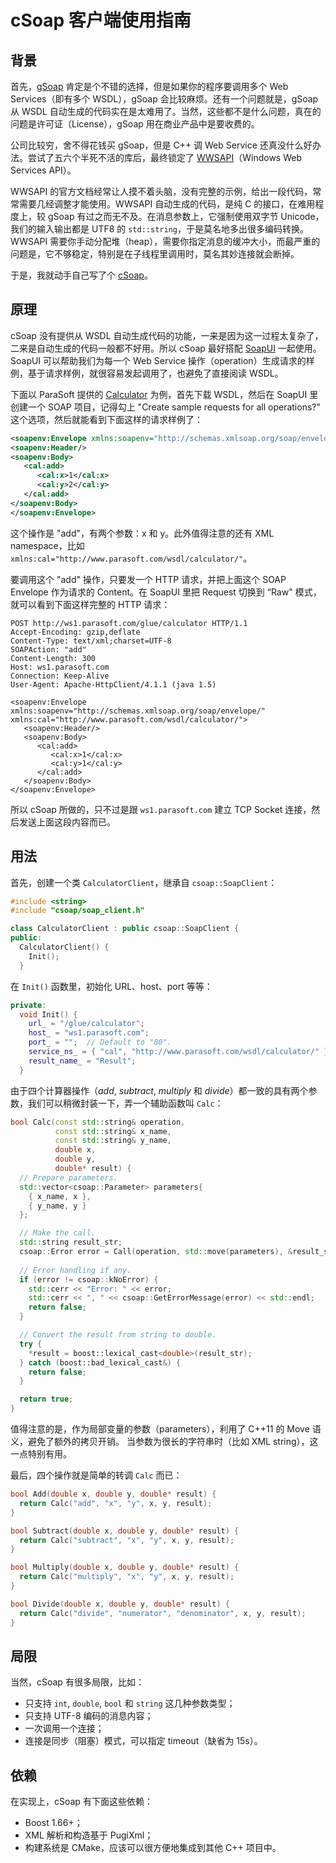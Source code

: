 # cSoap 客户端使用指南

## 背景

首先，[gSoap](http://www.cs.fsu.edu/~engelen/soap.html) 肯定是个不错的选择，但是如果你的程序要调用多个 Web Services（即有多个 WSDL），gSoap 会比较麻烦。还有一个问题就是，gSoap 从 WSDL 自动生成的代码实在是太难用了。当然，这些都不是什么问题，真在的问题是许可证（License），gSoap 用在商业产品中是要收费的。

公司比较穷，舍不得花钱买 gSoap，但是 C++ 调 Web Service 还真没什么好办法。尝试了五六个半死不活的库后，最终锁定了 [WWSAPI](https://msdn.microsoft.com/en-us/library/windows/desktop/dd430435%28v=vs.85%29.aspx)（Windows Web Services API）。

WWSAPI 的官方文档经常让人摸不着头脑，没有完整的示例，给出一段代码，常常需要几经调整才能使用。WWSAPI 自动生成的代码，是纯 C 的接口，在难用程度上，较 gSoap 有过之而无不及。在消息参数上，它强制使用双字节 Unicode，我们的输入输出都是 UTF8 的 `std::string`，于是莫名地多出很多编码转换。WWSAPI 需要你手动分配堆（heap），需要你指定消息的缓冲大小，而最严重的问题是，它不够稳定，特别是在子线程里调用时，莫名其妙连接就会断掉。

于是，我就动手自己写了个 [cSoap](https://github.com/sprinfall/csoap)。

## 原理

cSoap 没有提供从 WSDL 自动生成代码的功能，一来是因为这一过程太复杂了，二来是自动生成的代码一般都不好用。所以 cSoap 最好搭配 [SoapUI](https://www.soapui.org) 一起使用。SoapUI 可以帮助我们为每一个 Web Service 操作（operation）生成请求的样例，基于请求样例，就很容易发起调用了，也避免了直接阅读 WSDL。

下面以 ParaSoft 提供的 [Calculator](http://ws1.parasoft.com/glue/calculator.wsdl) 为例，首先下载 WSDL，然后在 SoapUI 里创建一个 SOAP 项目，记得勾上 "Create sample requests for all operations?" 这个选项，然后就能看到下面这样的请求样例了：
```xml
<soapenv:Envelope xmlns:soapenv="http://schemas.xmlsoap.org/soap/envelope/" xmlns:cal="http://www.parasoft.com/wsdl/calculator/">
<soapenv:Header/>
<soapenv:Body>
   <cal:add>
      <cal:x>1</cal:x>
      <cal:y>2</cal:y>
   </cal:add>
</soapenv:Body>
</soapenv:Envelope>
```
这个操作是 "add"，有两个参数：x 和 y。此外值得注意的还有 XML namespace，比如 `xmlns:cal="http://www.parasoft.com/wsdl/calculator/"`。

要调用这个 "add" 操作，只要发一个 HTTP 请求，并把上面这个 SOAP Envelope 作为请求的 Content。在 SoapUI 里把 Request 切换到 “Raw" 模式，就可以看到下面这样完整的 HTTP 请求：
```
POST http://ws1.parasoft.com/glue/calculator HTTP/1.1
Accept-Encoding: gzip,deflate
Content-Type: text/xml;charset=UTF-8
SOAPAction: "add"
Content-Length: 300
Host: ws1.parasoft.com
Connection: Keep-Alive
User-Agent: Apache-HttpClient/4.1.1 (java 1.5)

<soapenv:Envelope xmlns:soapenv="http://schemas.xmlsoap.org/soap/envelope/" xmlns:cal="http://www.parasoft.com/wsdl/calculator/">
   <soapenv:Header/>
   <soapenv:Body>
      <cal:add>
         <cal:x>1</cal:x>
         <cal:y>1</cal:y>
      </cal:add>
   </soapenv:Body>
</soapenv:Envelope>
```
所以 cSoap 所做的，只不过是跟 `ws1.parasoft.com` 建立 TCP Socket 连接，然后发送上面这段内容而已。

## 用法

首先，创建一个类 `CalculatorClient`，继承自 `csoap::SoapClient`：

```cpp
#include <string>
#include "csoap/soap_client.h"

class CalculatorClient : public csoap::SoapClient {
public:
  CalculatorClient() {
    Init();
  }
```

在 `Init()` 函数里，初始化 URL、host、port 等等：
```cpp
private:
  void Init() {
    url_ = "/glue/calculator";
    host_ = "ws1.parasoft.com";
    port_ = "";  // Default to "80".
    service_ns_ = { "cal", "http://www.parasoft.com/wsdl/calculator/" };
    result_name_ = "Result";
  }
```

由于四个计算器操作（*add*, *subtract*, *multiply* 和 *divide*）都一致的具有两个参数，我们可以稍微封装一下，弄一个辅助函数叫 `Calc`：
```cpp
bool Calc(const std::string& operation,
          const std::string& x_name,
          const std::string& y_name,
          double x,
          double y,
          double* result) {
  // Prepare parameters.
  std::vector<csoap::Parameter> parameters{
    { x_name, x },
    { y_name, y }
  };

  // Make the call.
  std::string result_str;
  csoap::Error error = Call(operation, std::move(parameters), &result_str);
  
  // Error handling if any.
  if (error != csoap::kNoError) {
    std::cerr << "Error: " << error;
    std::cerr << ", " << csoap::GetErrorMessage(error) << std::endl;
    return false;
  }

  // Convert the result from string to double.
  try {
    *result = boost::lexical_cast<double>(result_str);
  } catch (boost::bad_lexical_cast&) {
    return false;
  }

  return true;
}
```

值得注意的是，作为局部变量的参数（parameters），利用了 C++11 的 Move 语义，避免了额外的拷贝开销。
当参数为很长的字符串时（比如 XML string），这一点特别有用。

最后，四个操作就是简单的转调 `Calc` 而已：
```cpp
bool Add(double x, double y, double* result) {
  return Calc("add", "x", "y", x, y, result);
}

bool Subtract(double x, double y, double* result) {
  return Calc("subtract", "x", "y", x, y, result);
}

bool Multiply(double x, double y, double* result) {
  return Calc("multiply", "x", "y", x, y, result);
}

bool Divide(double x, double y, double* result) {
  return Calc("divide", "numerator", "denominator", x, y, result);
}
```

## 局限

当然，cSoap 有很多局限，比如：
- 只支持 `int`, `double`, `bool` 和 `string` 这几种参数类型；
- 只支持 UTF-8 编码的消息内容；
- 一次调用一个连接；
- 连接是同步（阻塞）模式，可以指定 timeout（缺省为 15s）。

## 依赖

在实现上，cSoap 有下面这些依赖：
- Boost 1.66+；
- XML 解析和构造基于 PugiXml；
- 构建系统是 CMake，应该可以很方便地集成到其他 C++ 项目中。
